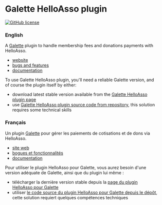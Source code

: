 # Galette HelloAsso plugin

[![GitHub license](https://img.shields.io/github/license/galette-community/plugin-helloasso)](https://github.com/galette-community/plugin-helloasso/blob/master/COPYING)

### English

A [Galette](https://galette.eu) plugin to handle membership fees and donations payments with HelloAsso.

* [website](https://galette-community.github.io/plugin-helloasso)
* [bugs and features](https://github.com/galette-community/plugin-helloasso/issues)
* [documentation](https://galette-community.github.io/plugin-helloasso/documentation.html)

To use Galette HelloAsso plugin, you'll need a reliable Galette version, and of course the plugin itself by either:

* download latest stable version available from the [Galette HelloAsso plugin page](https://github.com/galette-community/plugin-helloasso/releases)
* use [Galette HelloAsso plugin source code from repository](https://github.com/galette-community/plugin-helloasso), this solution requires some technical skills

### Français

Un plugin [Galette](https://galette.eu) pour gérer les paiements de cotisations et de dons via HelloAsso.

* [site web](https://galette-community.github.io/plugin-helloasso)
* [bogues et fonctionnalités](https://github.com/galette-community/plugin-helloasso/issues)
* [documentation](https://galette-community.github.io/plugin-helloasso/documentation.html)

Pour utiliser le plugin HelloAsso pour Galette, vous aurez besoin d'une version adéquate de Galette, ainsi que du plugin lui même :

* télécharger la dernière version stable depuis la [page du plugin HelloAsso pour Galette](https://github.com/galette-community/plugin-helloasso/releases)
* utiliser [le code source du plugin HelloAsso pour Galette depuis le dépôt](https://github.com/galette-community/plugin-helloasso), cette solution requiert quelques compétences techniques
